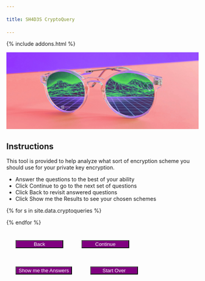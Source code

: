 ```yaml
---

title: SH4D3S CryptoQuery

---
```

<style>
button {
    margin: 24px;
    background: purple;
    color: white;
    min-width: 125px;
}

section {
    margin-bottom: 24px;
    display: none;
}

.subquestion {
    margin-left: 45px;
    display: none;
    margin-bottom: 0px;
}
.nosoup {
    display: none;
}
#error {
    display:none;
    font-weight: bold;
    color: black;
    background: red;
}

.blurb {
    font-size: smaller;
    background: lightgrey;
    color: black;
    margin-left: 12px;
    padding: 4px;
    border-radius: 8px;
}
</style>
{% include addons.html %}

![header image](/assets/images/sh4d3s_cp2.png)


## Instructions
This tool is provided to help analyze what sort of encryption scheme you should use for your private key encryption.

* Answer the questions to the best of your ability
* Click Continue to go to the next set of questions
* Click Back to revisit answered questions
* Click Show me the Results to see your chosen schemes

<div id='error'>Please answer all questions in this section to continue</div>
{% for s in site.data.cryptoqueries %}
<section id="{{s.secid}}">
<h3>{{ s.section }}</h3>
{% assign inputtype = 'radio' %}
{% for q in s.questions %}
{% if q.type == 'multichoice' %}
{% assign inputtype = 'checkbox' %}
{% endif %}

<strong>Q: {{ q.q }}</strong><br>
{% if q.type == 'singlechoice' or q.type == 'multichoice' %}
{% for a in q.answers %}
<div>
<input type='{{ inputtype }}' id="{{a.id}}" name="{{q.qid}}" value="{{a.a}}" data-subq="{{a.questions.size}}"/>
<label for="{{a.id}}">{{a.a}}</label><br>

{% if a.questions.size > 0 %}
<section class='subquestion'>
{% for subq in a.questions %}
<strong>Q: {{ subq.q }}</strong><br>
{% if subq.type == 'singlechoice' %}
{% for a in subq.answers %}
<input type='radio' id="{{a.id}}" name="{{subq.qid}}" value="{{a.a}}"/>
<label for="{{a.id}}">{{a.a}}</label><br>
{%if a.id == 'a3q5' %}
<div class='nosoup'><a href="https://knowyourmeme.com/memes/no-soup-for-you-soup-nazi" target="_blank"><img src="assets/images/nosoup.jpg"><br>We will assume the answer is false.</a></div>
{%endif%}
{% endfor %} <!-- for a in subq.answers -->
{% endif %} <!-- if subq.type == 'singlechoice' -->
{% if subq.type == 'dropdown' %}
<select id="{{a.id}}" name="{{q.qid}}">
{% for a in subq.answers %}
<option value="{{a.a}}">{{a.a}}</option>
{% endfor %} <!-- for a in subq.answers -->
</select><br>
{% endif %} <!-- if subq.type == 'dropdown' -->
<br>
{% endfor %} <!-- for subq in a.questions -->
</section>
{% endif %} <!-- if a.questions.size > 0 -->
</div>
{% endfor %} <!-- for a in q.answers -->

{% endif %} <!-- if q.type == 'singlechoice' or q.type == 'multichoice' -->

{% if q.type == 'dropdown' %}
<select id="{{a.id}}" name="{{q.qid}}">
{% for a in q.answers %}
<div>
<option value="{{a.a}}">{{a.a}}</option>
{% endfor %}
</select><br>
{% endif %}

<br>
{% endfor %}
</section>

{% endfor %}

<section id='final'>

</section>

<button id='prevSection'>Back</button><button id='nextSection'>Continue</button><button id='showAnswers'>Show me the Answers</button><button id='startOver'>Start Over</button>


<script type='text/javascript'>
var on_section = 's1';
var sections = ['s1','s2','s3'];   
var all_answers = {
        "a1q4": [ "a1","a2","a3","a4","a5","a6","a7","a8","a9","a10","a11","a12","a13" ],
        "a2q4":  [ "a4","a5","a6","a7","a8","a9","a10","a11","a12","a13","a14"],
        "a3q4":  [ "a4","a5","a6","a7","a8","a9","a10","a11","a12","a13" ],
        "a1q1": ["a1","a2","a3","a4","a5","a6","a7","a9","a10","a12","a13","a14"],
        "a2q1": ["a1","a2","a3","a4","a5","a6","a7","a8","a9","a10","a11","a12","a13","a14"],
        "a1q2": ["a1","a2","a11"],
        "a2q2": ["a1","a2","a3","a4","a5","a6","a7","a8","a9","a10","a11","a12","a13","a14"],
        "a1q3": ["a1","a2","a3","a11"],
        "a2q3": ["a1","a2","a3","a4","a5","a6","a7","a8","a9","a10","a11","a12","a13","a14"],
        "a1q5": ["a4","a5","a6","a7","a10","a13","a14"],
        "a2q5": ["a1","a2","a3","a4","a5","a6","a7","a8","a9","a10","a11","a12","a13"],
        "a3q5": ["a1","a2","a3","a4","a5","a6","a7","a8","a9","a10","a11","a12","a13"],
        "a1q6": ["a5","a6","a7","a11","a14"],
        "a2q6": ["a1","a2","a3","a4","a8","a9","a10","a12","a13","a14"],
        "a3q6": ["a3","a4","a8","a9","a10","a12","a13","a14"],
        "a1q7": ["a1","a3","a11"],
        "a2q7": ["a2","a8","a9","a12"],
        "a3q7": ["a4","a5","a6","a7","a10","a13","a14"]
        };
var chosen_answers = ["a1","a2","a3","a4","a5","a6","a7","a8","a9","a10","a11","a12","a13","a14","a15"];
var running_answers = [["a1","a2","a3","a4","a5","a6","a7","a8","a9","a10","a11","a12","a13","a14","a15"]];

$(function () {

    init();
   

   $('#nextSection').click(function() {
       $('#error').hide();
        add_answers = [];
        qcount = 0;
        acount = 0;
        $(':radio').each(function () {
            if($(this).is(':visible') && $(this).is(":checked") && $(this).data('subq') != '1'){
                add_answers.push(all_answers[$(this).attr('id')]);
            }

            if($(this).is(':visible') && $(this).is(':checked')) {
                acount +=1;
            }
        });
        
        $(':checkbox').each(function () {
            if($(this).is(':visible') && $(this).is(":checked") && $(this).data('subq') != '1'){
                add_answers.push(all_answers[$(this).attr('id')]);                
            }
            if($(this).is(':visible') && $(this).is(':checked')) {
                acount +=1;
            }
        });
       
       $('strong').each(function(){
           
           if($(this).is(':visible'))
                qcount += 1;                
       });
       
        if(acount < qcount) {
            $('#error').show();
            return;
        }

        for(let ans in add_answers) {
            addAnswers(add_answers[ans]);
        }

        ndx = sections.indexOf(on_section);
        on_section = sections[ndx + 1];
        running_answers.push(chosen_answers);
        updateSections();
        if(on_section == sections[sections.length - 1])
        {
            $('#nextSection').hide();
            $('#showAnswers').show();
        }

        $('#prevSection').show();
   });

   $('#prevSection').click(function() {
       ndx = sections.indexOf(on_section);
       if(ndx > 0)
          on_section = sections[ndx - 1];

        running_answers.pop();
        chosen_answers = running_answers[running_answers.length - 1];
        //alert(chosen_answers);
        //alert(running_answers.length);
        updateSections();
        if(on_section == sections[0])
            $('#prevSection').hide();
        else {
            $('#nextSection').show();
            $('#showAnswers').hide();
        }
   });

   $('#showAnswers').click(function() {
       $('#error').hide();
        add_answers = [];
        qcount = 0;
        acount = 0;
        $(':radio').each(function () {
            if($(this).is(':visible') && $(this).is(":checked") && !$(this).data('subq') == '1'){
                add_answers.push(all_answers[$(this).attr('id')]);
                acount += 1;
            }
        });
        
        $(':checkbox').each(function () {
            if($(this).is(":visible") && $(this).is(":checked") && !$(this).data('subq') == '1'){
                add_answers.push(all_answers[$(this).attr('id')]);     
                acount += 1;           
            }
        });
        $('strong').each(function(){
           
           if($(this).is(':visible'))
                qcount += 1;                
       });
       
        if(acount < qcount) {
            $('#error').show();
            return;
        }
        for(let ans in add_answers) {
            addAnswers(add_answers[ans]);
        }
        
        running_answers.push(chosen_answers);
        goto_answers();
   })

   $(':radio').click(function () {
       var groupname = $(this).attr('name');
       $("input[name^='" + groupname + "']").not(':checked').off('deselect').on('deselect', function() {
            $(this).each(function(i, e) {
                $(e).siblings('.subquestion').hide(400, 'swing');
                if($(e).attr('id') == 'a3q5')
                    $(e).siblings('.nosoup').hide();
            });
        }).trigger('deselect');

       if($(this).data('subq') == '1' && $(this).is(":checked")) {
            $(this).siblings('.subquestion').show(400, 'swing'); // why does this not work?
        }

        if($(this).attr('id') == 'a3q5' && $(this).is(":checked")) {
            $(this).siblings('.nosoup').show();
        }

   });

   $(':checkbox').click(function() {
        if($(this).data('subq') == '1') {
            if($(this).is(":not(:checked)"))
                $(this).siblings('.subquestion').hide(400, 'swing'); 
            else
                $(this).siblings('.subquestion').show(400, 'swing'); 
        }
        
   });

    $('#startOver').click(function() {
        init();
    });
});

function addAnswers(answers) {
    if(running_answers.length <= 0) {
        chosen_answers = answers;
    }
    else {
        for(let ans in chosen_answers){
            if(answers.indexOf(chosen_answers[ans]) < 0){
                chosen_answers.splice(ans, 1);
            }
        }                
    }
}


function updateSections(initial = false) {
    $('section').each(function () {
       if($(this).attr('id') != on_section) {
           if(initial){           
                $(this).hide();
           }
           else if($(this).attr('class') != 'subquestion')
                $(this).hide(400, 'swing');
       }
       else {
           $(this).show(400, 'swing');
       }
   });
};

function getscheme(scheme_id) {
    var scheme = {}
    var schemes = { "schemes": [
            { "name":"DES", "id":"a1" , "url":"https://en.wikipedia.org/wiki/Data_Encryption_Standard", "blurb":"<i>A symmetric-key block cipher designed by IBM in the early 1970s. It has since been replaced by more secure algorithms.</i><br><strong>Key Sizes:</strong> 56 bits<br><strong>Block Sizes:</strong> 64 bits<br><strong>Structure:</strong> Feistel Network<br><strong>Rounds:</strong> 16<br><strong>Security:</strong> Any small round variant of DES can be broken because of the small avalanche factor. DES is also considered relatively insecure due to the feasibility of brute force attacks. In 1997, researchers broke a message encrypted with DES in 96 days. In 2017, a chosen-plaintext attack utilizing a rainbow table was able to recover the DES key for a single chosen plaintext in 25 seconds.<br><strong>Efficiency:</strong> Slower than AES"},
            { "name":"Triple DES", "id":"a2", "url":"https://en.wikipedia.org/wiki/Triple_DES", "blurb":"<i>Triple DES, like its namesake, applies the DES cipher three times to each data block. While not as efficient as later algorithms, it is still used among certain industries and libraries. Recent guidelines propose that usage of Triple DES be disallowed after 2023.</i><br><strong>Key Sizes:</strong> 168 bits (56 x 3)<br><strong>Block Sizes:</strong> 64 bits<br><strong>Structure:</strong> Feistel Network<br><strong>Rounds:</strong> 48 (16 x 3)<br><strong>Security:</strong>Triple DES has a short block size of 64 bits, making it vulnerable to block collision attacks. However, its not known to be efficiently breakable. Researchers were able to obtain a collision after 2^20 blocks which took 25 minutes<br><strong>Efficiency:</strong> Slower than DES"},
            { "name":"AES in ECB mode", "id":"a3", "url":"http://www.cryptogrium.com/aes-encryption-online-ecb.html#:~:text=Electronic%20Codebook%20%28ECB%29%20mode%20is%20the%20simplest%20encryption,key%20size%20of%20128%2C%20192%20or%20256%20bits.", "blurb":"<strong>Advanced Encryption Standard</strong><br><i>The successor to DES, AES is widely adopted and supported symmetric algorithm significantly faster than DES and Triple DES. AES is also the U.S. Federal Information Processing Standard and has been approved by the National Security Agency for top secret information.</i><br><strong>Key Sizes:</strong> 128, 192, or 256 bits<br><strong>Block Sizes:</strong> 128 bits<br><strong>Structure:</strong> Substitution-Permutation Network<br><strong>Rounds:</strong> 10, 12, or 14<br><strong>Security:</strong> Not known to be efficiently breakable<br><strong>Efficiency:</strong> Fast enough for almost all applications (except for resource-constrained devices)<br><br><strong>Electronic Code Book Mode</strong><br><i>Block Cipher</i><br><strong>Details:</strong> No initialization vector. ECB Mode uses the same function on each message block and the encryption scheme is deterministic so it cannot satisfy IND-CPA<br><strong>Security:</strong> ECB Mode leaks block equality and may leak images<br><strong>Efficiency:</strong> Fastest"},
            { "name":"AES in CBC mode", "id":"a4", "url":"https://tools.ietf.org/html/rfc3268", "blurb":"<strong>Advanced Encryption Standard</strong><br><i>The successor to DES, AES is widely adopted and supported symmetric algorithm significantly faster than DES and Triple DES. AES is also the U.S. Federal Information Processing Standard and has been approved by the National Security Agency for top secret information.</i><br><strong>Key Sizes:</strong> 128, 192, or 256 bits<br><strong>Block Sizes:</strong> 128 bits<br><strong>Structure:</strong> Substitution-Permutation Network<br><strong>Rounds:</strong> 10, 12, or 14<br><strong>Security:</strong> Not known to be efficiently breakable<br><strong>Efficiency:</strong> Fast enough for almost all applications (except for resource-constrained devices)<br><br><strong>Cipher Block Chaining Mode</strong><br><i>Block Cipher</i><br><strong>Details:</strong> Uses an initialization vector XOR-ed with the first message before going through the function. The drawback to CBC Mode is that its inherently sequential<br><strong>Security:</strong> Supports IND-CPA if cipher is a PRF<br><strong>Efficiency:</strong> Fast enough for almost all applications"},
            { "name":"AES in OFB mode", "id":"a5", "url":"https://www.includehelp.com/cryptography/output-feedback-mode-ofb-in-cryptography.aspx", "blurb":"<strong>Advanced Encryption Standard</strong><br><i>The successor to DES, AES is widely adopted and supported symmetric algorithm significantly faster than DES and Triple DES. AES is also the U.S. Federal Information Processing Standard and has been approved by the National Security Agency for top secret information.</i><br><strong>Key Sizes:</strong> 128, 192, or 256 bits<br><strong>Block Sizes:</strong> 128 bits<br><strong>Structure:</strong> Substitution-Permutation Network<br><strong>Rounds:</strong> 10, 12, or 14<br><strong>Security:</strong> Not known to be efficiently breakable<br><strong>Efficiency:</strong> Fast enough for almost all applications (except for resource-constrained devices)<br><br><strong>Output Feedback Mode</strong><br>Can be used as a Stream Cipher<br><strong>Details:</strong> Uses the initialization vector as input through the function, taking the output and using it as input for the next block. The pseudo-random stream can be computed in a preprocessing phase (before the message is available), allowing it to be used for streaming<br><strong>Security:</strong> Supports IND-CPA if cipher is a PRF<br><strong>Efficiency:</strong> Fast enough for almost all applications"},
            { "name":"AES in Counter (CTR) mode", "id":"a6", "url":"https://www.gurutechnologies.net/blog/aes-ctr-encryption-in-c/", "blurb":"<strong>Advanced Encryption Standard</strong><br><i>The successor to DES, AES is widely adopted and supported symmetric algorithm significantly faster than DES and Triple DES. AES is also the U.S. Federal Information Processing Standard and has been approved by the National Security Agency for top secret information.</i><br><strong>Key Sizes:</strong> 128, 192, or 256 bits<br><strong>Block Sizes:</strong> 128 bits<br><strong>Structure:</strong> Substitution-Permutation Network<br><strong>Rounds:</strong> 10, 12, or 14<br><strong>Security:</strong> Not known to be efficiently breakable<br><strong>Efficiency:</strong> Fast enough for almost all applications (except for resource-constrained devices)<br><br><strong>Counter Mode</strong><i>Can be used as a Stream Cipher</i><br><strong>Details:</strong> Uses a random n-bit initialization vector, denoted as a counter, and runs the input through the function. The counter iterates and is run through subsequent blocks. The pseudo-random stream can be computed in a preprocessing phase (before the message is available), allowing it to be used for streaming<br><strong>Security:</strong> Supports IND-CPA if cipher is a PRF<br><strong>Efficiency:</strong> Faster for almost all applications"},
            { "name":"AES in GCM mode", "id":"a7", "url":"https://en.wikipedia.org/wiki/Galois/Counter_Mode", "blurb":"<strong>Advanced Encryption Standard</strong><br><i>The successor to DES, AES is widely adopted and supported symmetric algorithm significantly faster than DES and Triple DES. AES is also the U.S. Federal Information Processing Standard and has been approved by the National Security Agency for top secret information.</i><br><strong>Key Sizes:</strong> 128, 192, or 256 bits<br><strong>Block Sizes:</strong> 128 bits<br><strong>Structure:</strong> Substitution-Permutation Network<br><strong>Rounds:</strong> 10, 12, or 14<br><strong>Security:</strong> Not known to be efficiently breakable<br><strong>Efficiency:</strong> Fast enough for almost all applications (except for resource-constrained devices)<br><br><strong>Galois Counter Mode</strong><br><i>Can be used as a Stream Cipher</i><br><strong>Details:</strong> Variant of Counter mode, using the Galois mode of authentication<br><strong>Security:</strong> Supports IND-CPA if cipher is a PRF<br><strong>Efficiency:</strong> Faster for almost all applications"},
            { "name":"IDEA", "id":"a8", "url":"https://en.wikipedia.org/wiki/International_Data_Encryption_Algorithm", "blurb":"<i>International Data Encryption Algorithm (IDEA) is a symmetric key block cipher intended as a replacement for DES. It has been used in Pretty Good Privacy (PGP) v2.0 and is an optional algorithm in the OpenPGP standard. The patents for IDEA have expired and the algorithm is now free for all uses.</i><br><strong>Key Sizes:</strong> 128 bits<br><strong>Block Sizes:</strong> 64 bits<br><strong>Structure:</strong> Lai-Massey Scheme<br><strong>Rounds:</strong> 8.5<br><strong>Security:</strong> Not known to be efficiently breakable. However, the simple key schedule makes IDEA subject to a class of weak keys (these were remedied by XORing each subkey with a 16-bit constant)<br><strong>Efficiency:</strong> Fast enough for almost all applications (except for resource-constrained devices)"},
            { "name":"SIMON", "id":"a9", "url":"https://en.wikipedia.org/wiki/Simon_%28cipher%29#:~:text=Description%20of%20the%20cipher%20The%20Simon%20block%20cipher,implementation%20is%20denoted%20as%20Simon2%20n%20%2F%20nm.", "blurb":"<i>SIMON is a family of lightweight block ciphers released by the U.S. National Security Agency and optimized for performance in hardware-based implementations. SIMON is denoted with a n-bit word, a block length of 2n, and a key length which is a multiple of n by m, m = {2, 3, or 4}. SIMON implementation is thus denoted as SIMON 2n/nm.</i><br><strong>Key Sizes:</strong> 64, 72, 96, 128, 144, 192, or 256 bits<br><strong>Block Sizes:</strong> 32, 48, 64, 96, or 128 bits<br><strong>Structure:</strong> Feistel Network<br><strong>Rounds:</strong> 32, 36, 42, 44, 52, 54, 68, 69, or 72<br><strong>Security:</strong> Breakable with large-computation attack especially on reduced round variants of SIMON. The best published attacks on SIMON involve differential cryptanalysis attacks and are only marginally faster than brute-force attacks<br><strong>Efficiency:</strong> Faster than AES, targeting usage on resource-constrained devices"},
            { "name":"Twofish", "id":"a10", "url":"https://www.schneier.com/academic/twofish/", "blurb":"<i>Twofish is a symmetric key block cipher and one of the five finalists of the Advanced Encryption Standard contest, intended as a replacement for DES. Twofish uses a Feistel network along with a series of precomputed key-dependent S-boxes and a complex key schedule. Twofish has not been patented and has been placed in the public domain.</i><br><strong>Key Sizes:</strong> 128, 192, or 256 bits<br><strong>Block Sizes:</strong> 128 bits<br><strong>Structure:</strong> Feistel Network<br><strong>Rounds:</strong> 16<br><strong>Security:</strong> Not known to be efficiently breakable. A cryptanalysis claims that it will take roughly 2^51 chosen plaintexts to find a good pair of truncated differentials<br><strong>Efficiency:</strong> Significantly slower than AES"},
            { "name":"RC4", "id":"a11", "url":"https://en.wikipedia.org/wiki/RC4", "blurb":"<i>Rivest Cipher 4 is an extremely simple and efficient stream cipher. While no longer used, RC4 was known for its use in insecure protocols such as WEP.</i><br><strong>Key Sizes:</strong> 40 to 2048 bits<br><strong>Rounds:</strong> 1<br><strong>Security:</strong> RC4 uses a pseudorandom keystream, initialized with a variable length key using a key scheduling algorithm. RC4 is probably well known for its weaknesses in one of its implementations in WEP. The keystream generated by RC4 was found to be biased towards certain sequences making it vulnerable to distinguishing attacks<br><strong>Efficiency:</strong> Highly efficient"},
            { "name":"RC5", "id":"a12", "url":"https://en.wikipedia.org/wiki/RC5", "blurb":"<i>Rivest Cipher 5 is a symmetric key block cipher that uses data-dependent rotations in a Feistel-like Network.</i><br><strong>Key Sizes:</strong> 0 to 2040 bits<br><strong>Block Sizes:</strong> 32, 64, or 128 bits<br><strong>Structure:</strong> Feistel-like Network<br><strong>Rounds:</strong> 1 to 255<br><strong>Security:</strong> Not efficiently breakable. Researchers have been able to perform a differential attack against a 12-round RC5 with 64 bit blocks using 2^44 chosen plaintexts. Accordingly, the developers claim that 18-20 rounds are sufficient protection<br><strong>Efficiency:</strong> Efficient due to general structure of the algorithm and its use of primitive computer operations like XOR and shift."},
            { "name":"RC6", "id":"a13", "url":"https://en.wikipedia.org/wiki/RC6", "blurb":"<i>Rivest Cipher 6 is a symmetric key block cipher and one of the five finalists of the Advanced Encryption Standard contest, intended as a replacement for DES. The cipher is similar to RC5, uses data dependent rotations, modular addition, and XOR operations. RC6 has been likened to interweaving two parallel RC5 encryption processes. While developed by RSA Security, the patents for RC6 expired between 2015 and 2017.</i><br><strong>Key Sizes:</strong> 128, 192, or 256 bits<br><strong>Block Sizes:</strong> 128 bits<br><strong>Structure:</strong> Feistel Network<br><strong>Rounds:</strong> 20<br><strong>Security:</strong> Not efficiently breakable<br><strong>Efficiency:</strong> Less than RC5"},
            { "name":"One Time Pad", "id":"a14", "url":"https://en.wikipedia.org/wiki/One-time_pad", "blurb":"<i>In order to be a true OTP: 1) the key must be truly random (not pseudorandom); 2) the key must be as long if not longer than the plaintext; 3) they key cannot be reused in whole or in part; and 4) the key must be kept secret.</i><br><strong>Security:</strong> When those conditions are met, the OTP maintains the property of perfect secrecy<br><strong>Efficiency:</strong> Generating true randomness for the key is highly inefficient but the XOR operation against the message is extremely efficient."},
            { "name":"No soup for you!", "id":"a15", "url":"https://knowyourmeme.com/memes/no-soup-for-you-soup-nazi"}
        ]};

    for(let sch in schemes['schemes']) {

        if(schemes['schemes'][sch]['id'] == scheme_id)
            return schemes['schemes'][sch];
    }
    return scheme;
}
function goto_answers() {
    htmlstr = "After evaluating your answers, the cryptographic schemes you should pursue are:<p>";
    if(chosen_answers.length > 0)
    {
        htmlstr += "<ul>";
        for(let ans in chosen_answers) {
            scheme = getscheme(chosen_answers[ans]);
            if(scheme && scheme['id'] != 'a15'){
                htmlstr += "<li><a href='" + scheme['url'] + "'>" + scheme['name'] + "</a><div class='blurb'>" + scheme['blurb'] + "</div></li>";
            }
        }
        htmlstr += "</ul>";
    } else {
        htmlstr = "Oops!  Looks like we couldn't find a good match with your requested parameters!"
    }
    $('#final').html(htmlstr);
    $('section').each(function () {
       if($(this).attr('id') != 'final') {
          $(this).hide(400, 'swing');           
       }
   });
    $('#final').show();
    $('#startOver').show();
    $('#prevSection').hide();
    $('#showAnswers').hide();
}

function init() {
    on_section = 's1';
    updateSections(true);
    $('#prevSection').hide();
    $('#showAnswers').hide();
    $('#startOver').hide();
    $('#final').hide();
    $('#nextSection').show();
    $('.nosoup').hide();
    $(':radio').each(function() {
        $(this).prop('checked', false);
    });
    $(':checkbox').each(function() {
        $(this).prop('checked', false);
    });

    chosen_answers = ["a1","a2","a3","a4","a5","a6","a7","a8","a9","a10","a11","a12","a13","a14","a15"];
    running_answers = [["a1","a2","a3","a4","a5","a6","a7","a8","a9","a10","a11","a12","a13","a14","a15"]];
}
</script>
